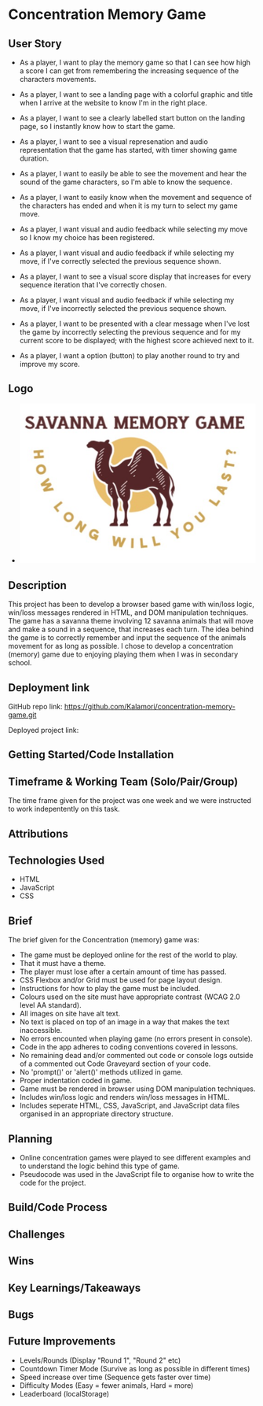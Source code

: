# Concentration Memory Game

## User Story

- As a player, I want to play the memory game so that I can see how high a score I can get from remembering the increasing sequence of the characters movements.

- As a player, I want to see a landing page with a colorful graphic and title when I arrive at the website to know I'm in the right place.

- As a player, I want to see a clearly labelled start button on the landing page, so I instantly know how to start the game.

- As a player, I want to see a visual represenation and audio representation that the game has started, with timer showing game duration.

- As a player, I want to easily be able to see the movement and hear the sound of the game characters, so I'm able to know the sequence.

- As a player, I want to easily know when the movement and sequence of the characters has ended and when it is my turn to select my game move.

- As a player, I want visual and audio feedback while selecting my move so I know my choice has been registered.

- As a player, I want visual and audio feedback if while selecting my move, if I've correctly selected the previous sequence shown.

- As a player, I want to see a visual score display that increases for every sequence iteration that I've correctly chosen.

- As a player, I want visual and audio feedback if while selecting my move, if I've incorrectly selected the previous sequence shown.

- As a player, I want to be presented with a clear message when I've lost the game by incorrectly selecting the previous sequence and for my current score to be displayed; with the highest score achieved next to it.

- As a player, I want a option (button) to play another round to try and improve my score.

## Logo

- ![Savana Memory Game Logo](<SAVANNA MEMORY GAME.jpeg>)

## Description

This project has been to develop a browser based game with win/loss logic, win/loss messages rendered in HTML, and DOM manipulation techniques. The game has a savanna theme involving 12 savanna animals that will move and make a sound in a sequence, that increases each turn. The idea behind the game is to correctly remember and input the sequence of the animals movement for as long as possible. I chose to develop a concentration (memory) game due to enjoying playing them when I was in secondary school. 


## Deployment link

GitHub repo link: https://github.com/Kalamori/concentration-memory-game.git

Deployed project link: 


## Getting Started/Code Installation



## Timeframe & Working Team (Solo/Pair/Group)

The time frame given for the project was one week and we were instructed to work indepentently on this task.

## Attributions



## Technologies Used 

- HTML
- JavaScript
- CSS

## Brief

The brief given for the Concentration (memory) game was: 

- The game must be deployed online for the rest of the world to play.
- That it must have a theme.
- The player must lose after a certain amount of time has passed.
- CSS Flexbox and/or Grid must be used for page layout design.
- Instructions for how to play the game must be included.
- Colours used on the site must have appropriate contrast (WCAG 2.0 level AA standard).
- All images on site have alt text.
- No text is placed on top of an image in a way that makes the text inaccessible.
- No errors encounted when playing game (no errors present in console).
- Code in the app adheres to coding conventions covered in lessons.
- No remaining dead and/or commented out code or console logs outside of a commented out Code Graveyard section of your code.
- No 'prompt()' or 'alert()' methods utilized in game.
- Proper indentation coded in game.
- Game must be rendered in browser using DOM manipulation techniques.
- Includes win/loss logic and renders win/loss messages in HTML.
- Includes seperate HTML, CSS, JavaScript, and JavaScript data files organised in an appropriate directory structure.

## Planning

- Online concentration games were played to see different examples and to understand the logic behind this type of game.
- Pseudocode was used in the JavaScript file to organise how to write the code for the project.

## Build/Code Process



## Challenges



## Wins



## Key Learnings/Takeaways



## Bugs



## Future Improvements

- Levels/Rounds (Display "Round 1", "Round 2" etc)
- Countdown Timer Mode (Survive as long as possible in different times)
- Speed increase over time (Sequence gets faster over time)
- Difficulty Modes (Easy = fewer animals, Hard = more)
- Leaderboard (localStorage)
